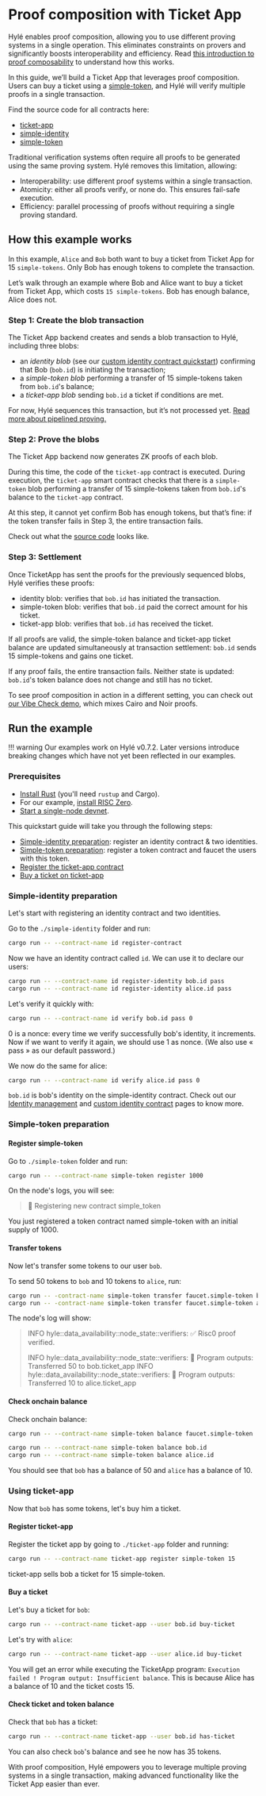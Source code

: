 # Proof composition with Ticket App

Hylé enables proof composition, allowing you to use different proving systems in a single operation. This eliminates constraints on provers and significantly boosts interoperability and efficiency. Read [this introduction to proof composability](https://blog.hyle.eu/proof-composability-on-hyle/) to understand how this works.

In this guide, we’ll build a Ticket App that leverages proof composition. Users can buy a ticket using a [simple-token](./your-first-smart-contract.md), and Hylé will verify multiple proofs in a single transaction.

Find the source code for all contracts here:

- [ticket-app](https://github.com/Hyle-org/examples/tree/feat/ticket-app/ticket-app)
- [simple-identity](https://github.com/Hyle-org/examples/tree/main/simple-identity)
- [simple-token](https://github.com/Hyle-org/examples/tree/feat/ticket-app/simple-token)

Traditional verification systems often require all proofs to be generated using the same proving system. Hylé removes this limitation, allowing:

- Interoperability: use different proof systems within a single transaction.
- Atomicity: either all proofs verify, or none do. This ensures fail-safe execution.
- Efficiency: parallel processing of proofs without requiring a single proving standard.

## How this example works

In this example, `Alice` and `Bob` both want to buy a ticket from Ticket App for 15 `simple-tokens`. Only Bob has enough tokens to complete the transaction.

Let’s walk through an example where Bob and Alice want to buy a ticket from Ticket App, which costs `15 simple-tokens`. Bob has enough balance, Alice does not.

### Step 1: Create the blob transaction

The Ticket App backend creates and sends a blob transaction to Hylé, including three blobs:

- an *identity blob* (see our [custom identity contract quickstart](./custom-identity-contract.md)) confirming that Bob (`bob.id`) is initiating the transaction;
- a *simple-token blob* performing a transfer of 15 simple-tokens taken from `bob.id`'s balance;
- a *ticket-app blob* sending `bob.id` a ticket if conditions are met.

For now, Hylé sequences this transaction, but it’s not processed yet. [Read more about pipelined proving.](../concepts/pipelined-proving.md)

### Step 2: Prove the blobs

The Ticket App backend now generates ZK proofs of each blob.

During this time, the code of the `ticket-app` contract is executed. During execution, the `ticket-app` smart contract checks that there is a `simple-token` blob performing a transfer of 15 simple-tokens taken from `bob.id`'s balance to the `ticket-app` contract.

At this step, it cannot yet confirm Bob has enough tokens, but that’s fine: if the token transfer fails in Step 3, the entire transaction fails.

Check out what the [source code](https://github.com/Hyle-org/examples/blob/492501ebe6caad8a0fbe3f286f0f51f0ddca537c/ticket-app/contract/src/lib.rs#L44-L66) looks like.

### Step 3: Settlement

Once TicketApp has sent the proofs for the previously sequenced blobs, Hylé verifies these proofs:

- identity blob: verifies that `bob.id` has initiated the transaction.
- simple-token blob: verifies that `bob.id` paid the correct amount for his ticket.
- ticket-app blob: verifies that `bob.id` has received the ticket.

If all proofs are valid, the simple-token balance and ticket-app ticket balance are updated simultaneously at transaction settlement: `bob.id` sends 15 simple-tokens and gains one ticket.

If any proof fails, the entire transaction fails. Neither state is updated: `bob.id`'s token balance does not change and still has no ticket.

To see proof composition in action in a different setting, you can check out [our Vibe Check demo](https://github.com/Hyle-org/vibe-check), which mixes Cairo and Noir proofs.

## Run the example

!!! warning
    Our examples work on Hylé v0.7.2. Later versions introduce breaking changes which have not yet been reflected in our examples.

### Prerequisites

- [Install Rust](https://www.rust-lang.org/tools/install) (you'll need `rustup` and Cargo).
- For our example, [install RISC Zero](https://dev.risczero.com/api/zkvm/install).
- [Start a single-node devnet](./devnet.md).

This quickstart guide will take you through the following steps:

- [Simple-identity preparation](#simple-identity-preparation): register an identity contract & two identities.
- [Simple-token preparation](#simple-token-preparation): register a token contract and faucet the users with this token.
- [Register the ticket-app contract](#register-ticket-app)
- [Buy a ticket on ticket-app](#buy-a-ticket)

### Simple-identity preparation

Let's start with registering an identity contract and two identities.

Go to the `./simple-identity` folder and run:

```sh
cargo run -- --contract-name id register-contract
```

Now we have an identity contract called `id`. We can use it to declare our users:

```sh
cargo run -- --contract-name id register-identity bob.id pass
cargo run -- --contract-name id register-identity alice.id pass
```

Let's verify it quickly with:

```sh
cargo run -- --contract-name id verify bob.id pass 0
```

0 is a nonce: every time we verify successfully bob's identity, it increments. Now if we want to verify it again, we should use 1 as nonce. (We also use « pass » as our default password.)

We now do the same for alice:

```sh
cargo run -- --contract-name id verify alice.id pass 0
```

`bob.id` is bob's identity on the simple-identity contract. Check out our [Identity management](../concepts/identity.md) and [custom identity contract](./custom-identity-contract.md) pages to know more.

### Simple-token preparation

#### Register simple-token

Go to `./simple-token` folder and run:

```bash
cargo run -- --contract-name simple-token register 1000
```

On the node's logs, you will see:

> 📝 Registering new contract simple_token

You just registered a token contract named simple-token with an initial supply of 1000.

#### Transfer tokens

Now let's transfer some tokens to our user `bob`.

To send 50 tokens to `bob` and 10 tokens to `alice`, run:

```bash
cargo run -- -contract-name simple-token transfer faucet.simple-token bob.id 50
cargo run -- -contract-name simple-token transfer faucet.simple-token alice.id 10
```

The node's log will show:

> INFO hyle::data_availability::node_state::verifiers: ✅ Risc0 proof verified.
>
> INFO hyle::data_availability::node_state::verifiers: 🔎 Program outputs: Transferred 50 to bob.ticket_app
> INFO hyle::data_availability::node_state::verifiers: 🔎 Program outputs: Transferred 10 to alice.ticket_app

#### Check onchain balance

Check onchain balance:

```bash
cargo run -- --contract-name simple-token balance faucet.simple-token

cargo run -- --contract-name simple-token balance bob.id
cargo run -- --contract-name simple-token balance alice.id
```

You should see that `bob` has a balance of 50 and `alice` has a balance of 10.

### Using ticket-app

Now that `bob` has some tokens, let's buy him a ticket.

#### Register ticket-app

Register the ticket app by going to `./ticket-app` folder and running:

```bash
cargo run -- --contract-name ticket-app register simple-token 15
```

ticket-app sells bob a ticket for 15 simple-token.

#### Buy a ticket

Let's buy a ticket for `bob`:

```bash
cargo run -- --contract-name ticket-app --user bob.id buy-ticket
```

Let's try with `alice`:

```bash
cargo run -- --contract-name ticket-app --user alice.id buy-ticket
```

You will get an error while executing the TicketApp program: `Execution failed ! Program output: Insufficient balance`. This is because Alice has a balance of 10 and the ticket costs 15.

#### Check ticket and token balance

Check that `bob` has a ticket:

```bash
cargo run -- --contract-name ticket-app --user bob.id has-ticket
```

You can also check `bob`'s balance and see he now has 35 tokens.

With proof composition, Hylé empowers you to leverage multiple proving systems in a single transaction, making advanced functionality like the Ticket App easier than ever.
